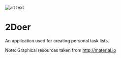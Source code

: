 ![alt text](https://github.com/pippom/2Doer/blob/master/2Doer%20GitHub%20Pic%20(1).png)

# 2Doer
An application used for creating personal task lists.

Note: Graphical resources taken from http://material.io
